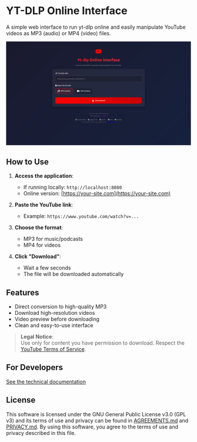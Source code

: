 # YT-DLP Online Interface

A simple web interface to run yt-dlp online and easily manipulate YouTube videos as MP3 (audio) or MP4 (video) files.

![Interface Preview](preview.png)

## How to Use

1. **Access the application**:
   - If running locally: `http://localhost:8080`
   - Online version: [https://your-site.com](https://your-site.com)

2. **Paste the YouTube link**:
   - Example: `https://www.youtube.com/watch?v=...`

3. **Choose the format**:
   - MP3 for music/podcasts
   - MP4 for videos

4. **Click "Download"**:
   - Wait a few seconds
   - The file will be downloaded automatically

## Features

- Direct conversion to high-quality MP3
- Download high-resolution videos
- Video preview before downloading
- Clean and easy-to-use interface

> **Legal Notice**:  
> Use only for content you have permission to download. Respect the [YouTube Terms of Service](https://www.youtube.com/t/terms).

## For Developers

[See the technical documentation](DOCS.md)

## License

This software is licensed under the GNU General Public License v3.0 (GPL v3) and its terms of use and privacy can be found in [AGREEMENTS.md](AGREEMENTS.md) and [PRIVACY.md](PRIVACY.md). By using this software, you agree to the terms of use and privacy described in this file.
